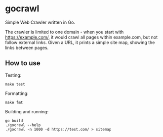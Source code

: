# gocrawl
Simple Web Crawler written in Go.

The crawler is limited to one domain - when you start with https://example.com/, it would crawl all pages within example.com, but not follow external links.
Given a URL, it prints a simple site map, showing the links between pages.


## How to use

Testing:
```
make test
```

Formatting:
```
make fmt
```

Building and running:
```
go build
./gocrawl --help
./gocrawl -n 1000 -d https://test.com/ > sitemap
```
